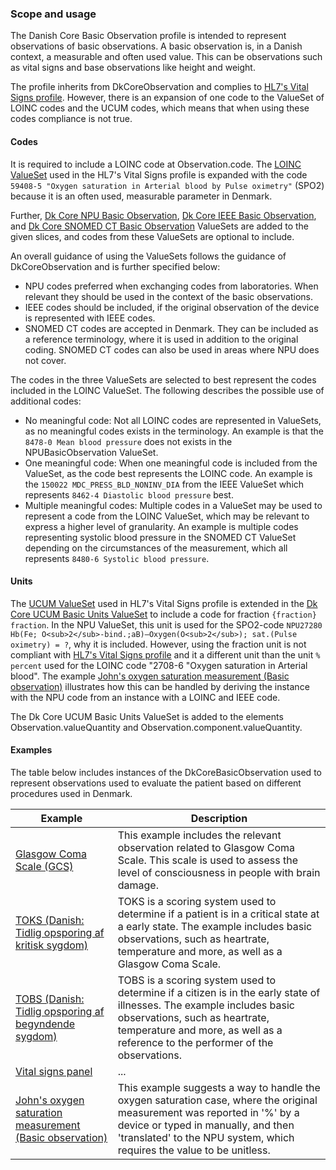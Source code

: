 ### Scope and usage
The Danish Core Basic Observation profile is intended to represent observations of basic observations. A basic observation is, in a Danish context, a measurable and often used value. This can be observations such as vital signs and base observations like height and weight.

The profile inherits from DkCoreObservation and complies to [HL7's Vital Signs profile](http://hl7.org/fhir/R4/vitalsigns.html). However, there is an expansion of one code to the ValueSet of LOINC codes and the UCUM codes, which means that when using these codes compliance is not true.

#### Codes
It is required to include a LOINC code at Observation.code. The [LOINC ValueSet](http://hl7.org/fhir/R4/valueset-observation-vitalsignresult.html) used in the  HL7's Vital Signs profile is expanded with the code `59408-5 "Oxygen saturation in Arterial blood by Pulse oximetry"` (SPO2) because it is an often used, measurable parameter in Denmark.

Further, [Dk Core NPU Basic Observation](./valueset-dk-core-NPUBasicObservation.html), [Dk Core IEEE Basic Observation](./valueset-dk-core-IEEEBasicObservation.html), and [Dk Core SNOMED CT Basic Observation](./valueset-dk-core-SCTBasicObservation.html) ValueSets are added to the given slices, and codes from these ValueSets are optional to include. 

An overall guidance of using the ValueSets follows the guidance of DkCoreObservation and is further specified below:
* NPU codes preferred when exchanging codes from laboratories. When relevant they should be used in the context of the basic observations. 
* IEEE codes should be included, if the original observation of the device is represented with IEEE codes.
* SNOMED CT codes are accepted in Denmark. They can be included as a reference terminology, where it is used in addition to the original coding. SNOMED CT codes can also be used in areas where NPU does not cover.

The codes in the three ValueSets are selected to best represent the codes included in the LOINC ValueSet. The following describes the possible use of additional codes:
* No meaningful code: Not all LOINC codes are represented in ValueSets, as no meaningful codes exists in the terminology. An example is that the `8478-0 Mean blood pressure` does not exists in the NPUBasicObservation ValueSet. 
* One meaningful code: When one meaningful code is included from the ValueSet, as the code best represents the LOINC code. An example is the `150022 MDC_PRESS_BLD_NONINV_DIA` from the IEEE ValueSet which represents `8462-4 Diastolic blood pressure` best. 
* Multiple meaningful codes: Multiple codes in a ValueSet may be used to represent a code from the LOINC ValueSet, which may be relevant to express a higher level of granularity. An example is multiple codes representing systolic blood pressure in the SNOMED CT ValueSet depending on the circumstances of the measurement, which all represents `8480-6 Systolic blood pressure`.

#### Units
The [UCUM ValueSet](http://hl7.org/fhir/R4/valueset-ucum-vitals-common.html) used in HL7's Vital Signs profile is extended in the [Dk Core UCUM Basic Units ValueSet](./valueset-dk-core-UCUM-BasicUnits.html) to include a code for fraction `{fraction} fraction`. In the NPU ValueSet, this unit is used for the SPO2-code `NPU27280 Hb(Fe; O<sub>2</sub>-bind.;aB)—Oxygen(O<sub>2</sub>); sat.(Pulse oximetry) = ?`, why it is included. However, using the fraction unit is not compliant with [HL7's Vital Signs profile](http://hl7.org/fhir/R4/vitalsigns.html) and it a different unit than the unit `% percent` used for the LOINC code "2708-6 "Oxygen saturation in Arterial blood". The example [John's oxygen saturation measurement (Basic observation)](./Observation-ObservationOxySatBasicObservationOrg.html) illustrates how this can be handled by deriving the instance with the NPU code from an instance with a LOINC and IEEE code.

The Dk Core UCUM Basic Units ValueSet is added to the elements Observation.valueQuantity and Observation.component.valueQuantity. 

#### Examples
The table below includes instances of the DkCoreBasicObservation used to represent observations used to evaluate the patient based on different procedures used in Denmark. 

Example | Description
----------------- | ------------------------ 
[Glasgow Coma Scale (GCS)](./Bundle-MogensensGlasgowComaScale.html) | This example includes the relevant observation related to Glasgow Coma Scale. This scale is used to assess the level of consciousness in people with brain damage.
[TOKS (Danish: Tidlig opsporing af kritisk sygdom)](./Bundle-MogensensTOKS.html) | TOKS is a scoring system used to determine if a patient is in a critical state at a early state. The example includes basic observations, such as heartrate, temperature and more, as well as a Glasgow Coma Scale. 
[TOBS (Danish: Tidlig opsporing af begyndende sygdom)](./Bundle-ElsesTOBS.html) | TOBS is a scoring system used to determine if a citizen is in the early state of illnesses. The example includes basic observations, such as heartrate, temperature and more, as well as a reference to the performer of the observations. 
[Vital signs panel](./Bundle-VitalSignPanel.html) | ... 
[John's oxygen saturation measurement (Basic observation)](./Observation-ObservationOxySatBasicObservationOrg.html) | This example suggests a way to handle the oxygen saturation case, where the original measurement was reported in '%' by a device or typed in manually, and then 'translated' to the NPU system, which requires the value to be unitless.

